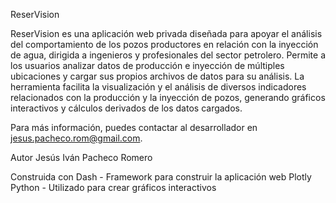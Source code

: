 ReserVision

ReserVision es una aplicación web privada diseñada para apoyar el análisis del comportamiento de los pozos productores en relación con la inyección de agua, dirigida a ingenieros y profesionales del sector petrolero. Permite a los usuarios analizar datos de producción e inyección de múltiples ubicaciones y cargar sus propios archivos de datos para su análisis. La herramienta facilita la visualización y el análisis de diversos indicadores relacionados con la producción y la inyección de pozos, generando gráficos interactivos y cálculos derivados de los datos cargados.

Para más información, puedes contactar al desarrollador en jesus.pacheco.rom@gmail.com.

Autor
Jesús Iván Pacheco Romero

Construida con
Dash - Framework para construir la aplicación web
Plotly Python - Utilizado para crear gráficos interactivos


